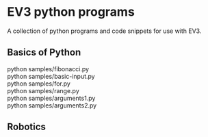 # EV3 python programs

A collection of python programs and code snippets for use with EV3.

## Basics of Python

python samples/fibonacci.py  
python samples/basic-input.py  
python samples/for.py  
python samples/range.py  
python samples/arguments1.py  
python samples/arguments2.py  

## Robotics

